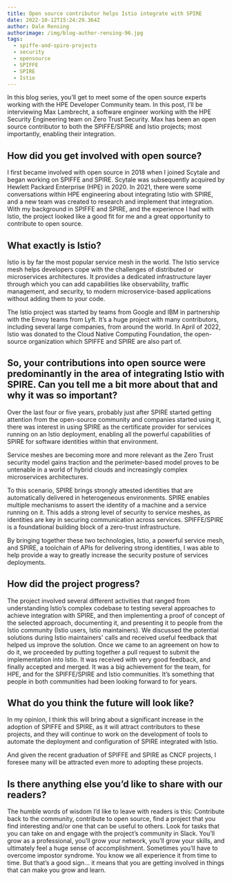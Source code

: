 ```yaml
---
title: Open source contributor helps Istio integrate with SPIRE
date: 2022-10-12T15:24:29.364Z
author: Dale Rensing
authorimage: /img/blog-author-rensing-96.jpg
tags:
  - spiffe-and-spire-projects
  - security
  - opensource
  - SPIFFE
  - SPIRE
  - Istio
---
```

In this blog series, you’ll get to meet some of the open source experts working with the HPE Developer Community team. In this post, I’ll be interviewing Max Lambrecht, a software engineer working with the HPE Security Engineering team on Zero Trust Security. Max has been an open source contributor to both the SPIFFE/SPIRE and Istio projects; most importantly, enabling their integration.

## How did you get involved with open source?
I first became involved with open source in 2018 when I joined Scytale and began working on SPIFFE and SPIRE. Scytale was subsequently acquired by Hewlett Packard Enterprise (HPE) in 2020. In 2021, there were some conversations within HPE engineering about integrating Istio with SPIRE, and a new team was created to research and implement that integration. With my background in SPIFFE and SPIRE, and the experience I had with Istio, the project looked like a good fit for me and a great opportunity to contribute to open source.

## What exactly is Istio?
Istio is by far the most popular service mesh in the world. The Istio service mesh helps developers cope with the challenges of distributed or microservices architectures. It provides a dedicated infrastructure layer through which you can add capabilities like observability, traffic management, and security, to modern microservice-based applications without adding them to your code. 


The Istio project was started by teams from Google and IBM in partnership with the Envoy teams from Lyft. It’s a huge project with many contributors, including several large companies, from around the world. In April of 2022, Istio was donated to the Cloud Native Computing Foundation, the open-source organization which SPIFFE and SPIRE are also part of. 

## So, your contributions into open source were predominantly in the area of integrating Istio with SPIRE. Can you tell me a bit more about that and why it was so important?


Over the last four or five years, probably just after SPIRE started getting attention from the open-source community and companies started using it, there was interest in using SPIRE as the certificate provider for services running on an Istio deployment, enabling all the powerful capabilities of SPIRE for software identities within that environment. 


Service meshes are becoming more and more relevant as the Zero Trust security model gains traction and the perimeter-based model proves to be untenable in a world of hybrid clouds and increasingly complex microservices architectures. 


To this scenario, SPIRE brings strongly attested identities that are automatically delivered in heterogeneous environments. SPIRE enables multiple mechanisms to assert the identity of a machine and a service running on it. This adds a strong level of security to service meshes, as identities are key in securing communication across services. SPIFFE/SPIRE is a foundational building block of a zero-trust infrastructure.

By bringing together these two technologies, Istio, a powerful service mesh, and SPIRE, a toolchain of APIs for delivering strong identities, I was able to help provide a way to greatly increase the security posture of services deployments. 

## How did the project progress?
The project involved several different activities that ranged from understanding Istio’s complex codebase to testing several approaches to achieve integration with SPIRE, and then implementing a proof of concept of the selected approach, documenting it, and presenting it to people from the Istio community (Istio users, Istio maintainers). We discussed the potential solutions during Istio maintainers' calls and received useful feedback that helped us improve the solution. Once we came to an agreement on how to do it, we proceeded by putting together a pull request to submit the implementation into Istio. It was received with very good feedback, and finally accepted and merged. It was a big achievement for the team, for HPE, and for the SPIFFE/SPIRE and Istio communities. It’s something that people in both communities had been looking forward to for years.


## What do you think the future will look like?

In my opinion, I think this will bring about a significant increase in the adoption of SPIFFE and SPIRE, as it will attract contributors to these projects, and they will continue to work on the development of tools to automate the deployment and configuration of SPIRE integrated with Istio.


And given the recent graduation of SPIFFE and SPIRE as CNCF projects, I foresee many will be attracted even more to adopting these projects.

## Is there anything else you’d like to share with our readers?

The humble words of wisdom I’d like to leave with readers is this: Contribute back to the community, contribute to open source, find a project that you find interesting and/or one that can be useful to others. Look for tasks that you can take on and engage with the project’s community in Slack. You’ll grow as a professional, you’ll grow your network, you’ll grow your skills, and ultimately feel a huge sense of accomplishment. Sometimes you’ll have to overcome impostor syndrome. You know we all experience it from time to time. But that’s a good sign... it means that you are getting involved in things that can make you grow and learn.


